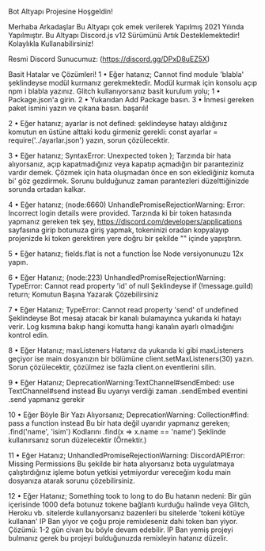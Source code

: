 Bot Altyapı Projesine Hoşgeldin!


Merhaba Arkadaşlar Bu Altyapı çok emek verilerek Yapılmış 2021 Yılında Yapılmıştır. Bu Altyapı Discord.js v12 Sürümünü Artık Desteklemektedir! Kolaylıkla Kullanabilirsiniz!

Resmi Discord Sunucumuz: (https://discord.gg/DPxD8uEZ5X)

Basit Hatalar ve Çözümleri!
1 • Eğer hatanız; Cannot find module 'blabla' şeklindeyse modül kurmanız gerekmektedir. Modül kurmak için konsolu açıp npm i blabla yazınız. Glitch kullanıyorsanız basit kurulum yolu; 1 • Package.json'a girin. 2 • Yukarıdan Add Package basın. 3 • İnmesi gereken paket ismini yazın ve çıkana basın. başarılı!

2 • Eğer hatanız; ayarlar is not defined: şeklindeyse hatayı aldığınız komutun en üstüne alttaki kodu girmeniz gerekli: const ayarlar = require('../ayarlar.json') yazın, sorun çözülecektir.

3 • Eğer hatanız; SyntaxError: Unexpected token }; Tarzında bir hata alıyorsanız, açıp kapatmadığınız veya kapatıp açmadığın bir paranteziniz vardır demek. Çözmek için hata oluşmadan önce en son eklediğiniz komuta bi' göz gezdirmek. Sorunu bulduğunuz zaman parantezleri düzelttiğinizde sorunda ortadan kalkar.

4 • Eğer hatanız; (node:6660) UnhandlePromiseRejectionWarning: Error: Incorrect login details were provided. Tarzında ki bir token hatasında yapmanız gereken tek şey, https://discord.com/developers/applications sayfasına girip botunuza giriş yapmak, tokeninizi oradan kopyalayıp projenizde ki token gerektiren yere doğru bir şekilde "" içinde yapıştırın.

5 • Eğer hatanız; fields.flat is not a function İse Node versiyonunuzu 12x yapın.

6 • Eğer Hatanız; (node:223) UnhandledPromiseRejectionWarning: TypeError: Cannot read property 'id' of null Şeklindeyse if (!message.guild) return; Komutun Başına Yazarak Çözebilirsiniz

7 • Eğer Hatanız; TypeError: Cannot read property 'send' of undefined Şeklindeyse Bot mesajı atacak bir kanalı bulamayınca yukarıda ki hatayı verir. Log kısmına bakıp hangi komutta hangi kanalın ayarlı olmadığını kontrol edin.

8 • Eğer Hatanız; maxListeners Hatanız da yukarıda ki gibi maxListeners geçiyor ise main dosyanızın bir bölümüne client.setMaxListeners(30) yazın. Sorun çözülecektir, çözülmez ise fazla client.on eventlerini silin.

9 • Eğer Hatanız; DeprecationWarning:TextChannel#sendEmbed: use TextChannel#send instead Bu uyarıyı verdiği zaman <channel>.sendEmbed eventini <channel>.send yapmanız gerekir

10 • Eğer Böyle Bir Yazı Alıyorsanız; DeprecationWarning: Collection#find: pass a function instead Bu bir hata değil uyarıdır yapmanız gereken; <collection>.find('name', 'isim') Kodlarını <collection>.find(x => x.name == 'name') Şeklinde kullanırsanız sorun düzelecektir (Örnektir.)

11 • Eğer Hatanız; UnhandledPromiseRejectionWarning: DiscordAPIError: Missing Permissions Bu şekilde bir hata alıyorsanız bota uygulatmaya çalıştırdığınız işleme botun yetkisi yetmiyordur vereceğim kodu main dosyanıza atarak sorunu çözebilirsiniz.

12 • Eğer Hatanız; Something took to long to do Bu hatanın nedeni: Bir gün içerisinde 1000 defa botunuz tokene bağlantı kurduğu halinde veya Glitch, Heroku vb. sitelerde kullanıyorsanız bazenleri bu sitelerde 'tokeni kötüye kullanan' IP Ban yiyor ve çoğu proje remixleseniz dahi token ban yiyor. Çözümü: 1-2 gün civarı bu böyle devam edebilir. İP Ban yemiş projeyi bulmanız gerek bu projeyi bulduğunuzda remixleyin hatanız düzelir.
